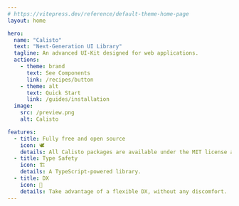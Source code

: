 ```yaml
---
# https://vitepress.dev/reference/default-theme-home-page
layout: home

hero:
  name: "Calisto"
  text: "Next-Generation UI Library"
  tagline: An advanced UI-Kit designed for web applications.
  actions:
    - theme: brand
      text: See Components
      link: /recipes/button
    - theme: alt
      text: Quick Start
      link: /guides/installation
  image:
    src: /preview.png
    alt: Calisto

features:
  - title: Fully free and open source
    icon: 🕊️
    details: All Calisto packages are available under the MIT license and can be used in any project.
  - title: Type Safety
    icon: 🏗️
    details: A TypeScript-powered library.
  - title: DX
    icon: 📝
    details: Take advantage of a flexible DX, without any discomfort.
---
```

